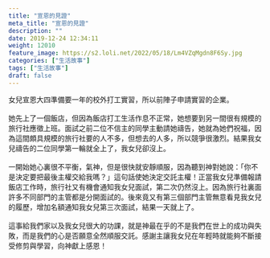 ```yaml
---
title: "宣恩的見證"
meta_title: "宣恩的見證"
description: ""
date: 2019-12-24 12:34:11
weight: 12010
feature_image: https://s2.loli.net/2022/05/18/Lm4VZqMgdn8F6Sy.jpg
categories: ["生活故事"]
tags: ["生活故事"]
draft: false
---
```


女兒宣恩大四準備要一年的校外打工實習，所以前陣子申請實習的企業。<br />
<br />
她先上了一個飯店，但因為飯店打工生活作息不正常，她想要到另一間很有規模的旅行社應徵上班。面試之前二位不信主的同學主動請她禱告，她就為她們祝福，因為這間頗具規模的旅行社要的人不多，但想去的人多，所以競爭很激烈。結果我女兒禱告的二位同學第一輪就全上了，我女兒卻沒上。<br />
<br />
一開始她心裏很不平衡，氣神，但是很快就安靜順服，因為聽到神對她說：「你不是決定要把最後主權交給我嗎？」這句話使她決定交託主權！正當我女兒準備報請飯店工作時，旅行社又有機會通知我女兒面試，第二次仍然沒上。因為旅行社裏面許多不同部門的主管都是分開面試的。後來竟又有第三個部門主管無意看見我女兒的履歷，增加名額通知我女兒第三次面試，結果一天就上了。<br />
<br />
這事給我們家以及我女兒很大的功課，就是神最在乎的不是我們在世上的成功與失敗，而是我們的心是否願意全然順服交託。感謝主讓我女兒在年輕時就能夠不斷接受修剪與學習，向神獻上感恩！
        